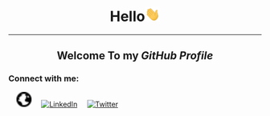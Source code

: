 <div  align="center">
 
 <!--
 <p align="center"> <img src="https://octodex.github.com/images/vinyltocat.png" height="80px" width="80px">  <img src="https://octodex.github.com/images/Robotocat.png" height="80px" width="80px"> -->
<h1 align="center">Hello<img src="https://raw.githubusercontent.com/ABSphreak/ABSphreak/master/gifs/Hi.gif" width="30px"></h1>


 <hr>
    <h2 align="center">Welcome To my <i><b> GitHub Profile </b></i></h2>
</div>

<!--
- 🤔 I’m looking for help with **mentorship for Machine Learning**
- 💬 Ask me about **Data Analysis and Visualization**
-->
<!-- - 👩‍💻 My **skills** are 👇 -->
<h3>Connect with me:</h3>

&nbsp;&nbsp;&nbsp;&nbsp;<a href="https://hidayat7z.github.io/" target="_blank"><img src="https://raw.githubusercontent.com/iconic/open-iconic/master/svg/globe.svg" height=30px width=30px alt="Web"></a> &nbsp;&nbsp;&nbsp;&nbsp;<a href="https://www.linkedin.com/in/hidayat7/" target="_blank"><img src="https://camo.githubusercontent.com/b65faae8871ebbdb99790f2644ea7f3c89800b0c/68747470733a2f2f63646e2e6a7364656c6976722e6e65742f6e706d2f73696d706c652d69636f6e734076332f69636f6e732f6c696e6b6564696e2e737667" height=30px width=30px alt="LinkedIn"></a> &nbsp;&nbsp;&nbsp;&nbsp;<a href="https://twitter.com/hidayat7z" target="_blank"><img src="https://camo.githubusercontent.com/eacc870029bca30353239d9d629076ba4c18de75/68747470733a2f2f63646e2e6a7364656c6976722e6e65742f6e706d2f73696d706c652d69636f6e734076332f69636f6e732f747769747465722e737667" height=30px width=30px alt="Twitter"></a>


<!--
&nbsp;&nbsp;&nbsp;&nbsp;
<a href="https://www.instagram.com/hidayat_mufc/" target="_blank"><img src="https://camo.githubusercontent.com/8ea1156d8ac160172cbef7a54a19bad16a73ebe4/68747470733a2f2f63646e2e6a7364656c6976722e6e65742f6e706d2f73696d706c652d69636f6e734076332f69636f6e732f696e7374616772616d2e737667" height=30px width=30px alt="Insta"></a>
-->



<div  align="center">
 
<!--
* [Email](mailto:mdhidayat78692@gmail.com)
* [Youtube](https://www.youtube.com/channel/)
* [LinkedIn](https://www.linkedin.com/in/hidayat7/)
-->
 
<!-- <hr> -->
<!-- ![X's github stats](https://github-readme-stats.vercel.app/api?usernameow_icons=true&title_color=ffc857&icon_color=8ac926&text_color=daf7dc&bg_color=151515)

![Hidayat's github stats](https://github-readme-stats.vercel.app/api?username=k&show_icons=true)

</div>
<img src=https://komarev.com/ghpvc/?username= alt=/>

-->
